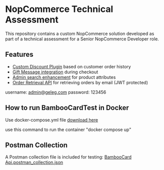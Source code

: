 # NopCommerce Technical Assessment

This repository contains a custom NopCommerce solution developed as part of a technical assessment for a Senior NopCommerce Developer role.

## Features

- [Custom Discount Plugin](https://github.com/Amin-Gamal/BambooCardTest/tree/main/src/Plugins/Nop.Plugin.DiscountRules.BambooCardDiscounts) based on customer order history
- [Gift Message integration](https://github.com/Amin-Gamal/BambooCardTest/tree/main/src/Plugins/Nop.Plugin.Widgets.CheckoutGiftMessage) during checkout
- [Admin search enhancement](https://github.com/Amin-Gamal/BambooCardTest/tree/main/src/Plugins/Nop.Plugin.Misc.ProductAttributeSearch) for product attributes
- [Order Retrieval API](https://github.com/Amin-Gamal/BambooCardTest/tree/main/src/Plugins/Nop.Plugin.Misc.BambooCardApi) for retrieving orders by email (JWT protected)

username: admin@geleg.com
password: 123456

## How to run BambooCardTest in Docker
Use docker-compose.yml file [download here](https://github.com/Amin-Gamal/BambooCardTest/blob/main/docker-compose.yml) 

use this command to run the container "docker compose up"

## Postman Collection
A Postman collection file is included for testing:
[BambooCard Api.postman_collection.json](https://github.com/Amin-Gamal/BambooCardTest/blob/main/BambooCard%20Api.postman_collection.json)
